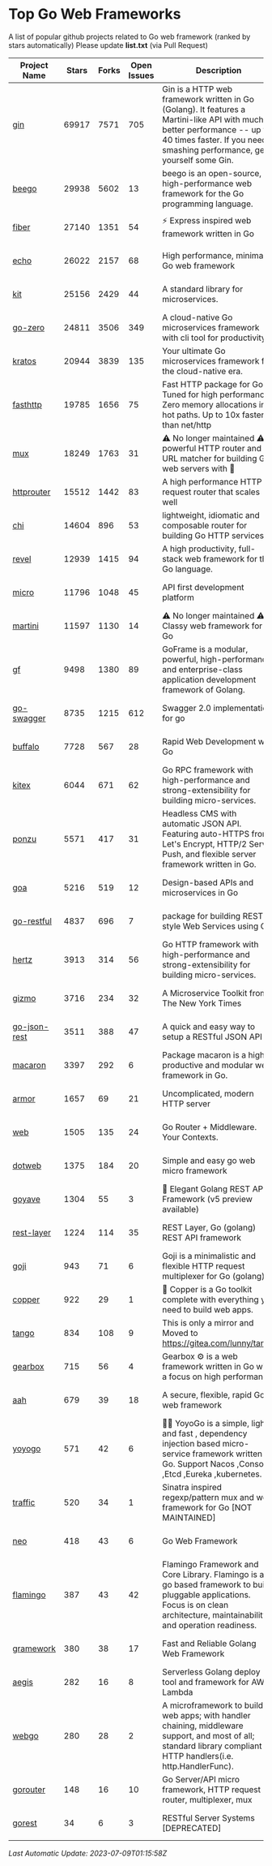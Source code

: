# Top Go Web Frameworks
A list of popular github projects related to Go web framework (ranked by stars automatically)
Please update **list.txt** (via Pull Request)

| Project Name | Stars | Forks | Open Issues | Description | Last Commit |
| ------------ | ----- | ----- | ----------- | ----------- | ----------- |
| [gin](https://github.com/gin-gonic/gin) | 69917 | 7571 | 705 | Gin is a HTTP web framework written in Go (Golang). It features a Martini-like API with much better performance -- up to 40 times faster. If you need smashing performance, get yourself some Gin. | 2023-06-05 01:52:39 |
| [beego](https://github.com/beego/beego) | 29938 | 5602 | 13 | beego is an open-source, high-performance web framework for the Go programming language. | 2023-07-06 11:53:07 |
| [fiber](https://github.com/gofiber/fiber) | 27140 | 1351 | 54 | ⚡️ Express inspired web framework written in Go | 2023-07-08 20:02:08 |
| [echo](https://github.com/labstack/echo) | 26022 | 2157 | 68 | High performance, minimalist Go web framework | 2023-05-31 05:53:33 |
| [kit](https://github.com/go-kit/kit) | 25156 | 2429 | 44 | A standard library for microservices. | 2023-05-29 21:23:33 |
| [go-zero](https://github.com/zeromicro/go-zero) | 24811 | 3506 | 349 | A cloud-native Go microservices framework with cli tool for productivity. | 2023-07-08 08:21:50 |
| [kratos](https://github.com/go-kratos/kratos) | 20944 | 3839 | 135 | Your ultimate Go microservices framework for the cloud-native era. | 2023-07-06 11:59:02 |
| [fasthttp](https://github.com/valyala/fasthttp) | 19785 | 1656 | 75 | Fast HTTP package for Go. Tuned for high performance. Zero memory allocations in hot paths. Up to 10x faster than net/http | 2023-07-08 10:40:36 |
| [mux](https://github.com/gorilla/mux) | 18249 | 1763 | 31 | ⚠️ No longer maintained ⚠️  A powerful HTTP router and URL matcher for building Go web servers with 🦍 | 2022-12-09 15:56:57 |
| [httprouter](https://github.com/julienschmidt/httprouter) | 15512 | 1442 | 83 | A high performance HTTP request router that scales well | 2022-06-03 15:51:59 |
| [chi](https://github.com/go-chi/chi) | 14604 | 896 | 53 | lightweight, idiomatic and composable router for building Go HTTP services | 2023-05-02 10:37:05 |
| [revel](https://github.com/revel/revel) | 12939 | 1415 | 94 | A high productivity, full-stack web framework for the Go language. | 2022-04-12 20:53:30 |
| [micro](https://github.com/micro/micro) | 11796 | 1048 | 45 | API first development platform | 2023-07-06 08:59:50 |
| [martini](https://github.com/go-martini/martini) | 11597 | 1130 | 14 | ⚠️ No longer maintained ⚠️  Classy web framework for Go | 2017-01-21 21:58:54 |
| [gf](https://github.com/gogf/gf) | 9498 | 1380 | 89 | GoFrame is a modular, powerful, high-performance and enterprise-class application development framework of Golang.  | 2023-07-06 13:29:33 |
| [go-swagger](https://github.com/go-swagger/go-swagger) | 8735 | 1215 | 612 | Swagger 2.0 implementation for go | 2023-07-01 05:17:38 |
| [buffalo](https://github.com/gobuffalo/buffalo) | 7728 | 567 | 28 | Rapid Web Development w/ Go | 2023-01-26 15:34:17 |
| [kitex](https://github.com/cloudwego/kitex) | 6044 | 671 | 62 | Go RPC framework with high-performance and strong-extensibility for building micro-services. | 2023-07-06 15:15:41 |
| [ponzu](https://github.com/ponzu-cms/ponzu) | 5571 | 417 | 31 | Headless CMS with automatic JSON API. Featuring auto-HTTPS from Let's Encrypt, HTTP/2 Server Push, and flexible server framework written in Go. | 2020-01-02 00:14:32 |
| [goa](https://github.com/goadesign/goa) | 5216 | 519 | 12 | Design-based APIs and microservices in Go | 2023-07-04 19:37:48 |
| [go-restful](https://github.com/emicklei/go-restful) | 4837 | 696 | 7 | package for building REST-style Web Services using Go | 2023-06-17 18:52:18 |
| [hertz](https://github.com/cloudwego/hertz) | 3913 | 314 | 56 | Go HTTP framework with high-performance and strong-extensibility for building micro-services. | 2023-07-06 07:48:05 |
| [gizmo](https://github.com/nytimes/gizmo) | 3716 | 234 | 32 | A Microservice Toolkit from The New York Times | 2021-04-30 15:27:05 |
| [go-json-rest](https://github.com/ant0ine/go-json-rest) | 3511 | 388 | 47 | A quick and easy way to setup a RESTful JSON API | 2017-09-13 04:12:08 |
| [macaron](https://github.com/go-macaron/macaron) | 3397 | 292 | 6 | Package macaron is a high productive and modular web framework in Go. | 2023-07-07 02:21:52 |
| [armor](https://github.com/labstack/armor) | 1657 | 69 | 21 | Uncomplicated, modern HTTP server | 2019-08-03 18:10:09 |
| [web](https://github.com/gocraft/web) | 1505 | 135 | 24 | Go Router + Middleware. Your Contexts. | 2019-02-07 15:06:52 |
| [dotweb](https://github.com/devfeel/dotweb) | 1375 | 184 | 20 | Simple and easy go web micro framework | 2023-04-15 08:06:03 |
| [goyave](https://github.com/go-goyave/goyave) | 1304 | 55 | 3 | 🍐 Elegant Golang REST API Framework (v5 preview available) | 2023-06-09 14:22:05 |
| [rest-layer](https://github.com/rs/rest-layer) | 1224 | 114 | 35 | REST Layer, Go (golang) REST API framework | 2021-09-30 23:58:01 |
| [goji](https://github.com/goji/goji) | 943 | 71 | 6 | Goji is a minimalistic and flexible HTTP request multiplexer for Go (golang) | 2019-01-26 23:58:29 |
| [copper](https://github.com/gocopper/copper) | 922 | 29 | 1 | 🚀‏‏‎    ‎‏‏‎‏‏‎‎‎‎‎‎Copper is a Go toolkit complete with everything you need to build web apps. | 2023-07-05 04:22:15 |
| [tango](https://github.com/lunny/tango) | 834 | 108 | 9 | This is only a mirror and Moved to https://gitea.com/lunny/tango | 2019-05-17 03:31:10 |
| [gearbox](https://github.com/gogearbox/gearbox) | 715 | 56 | 4 | Gearbox :gear: is a web framework written in Go with a focus on high performance | 2022-09-21 00:20:37 |
| [aah](https://github.com/go-aah/aah) | 679 | 39 | 18 | A secure, flexible, rapid Go web framework | 2020-09-02 02:31:20 |
| [yoyogo](https://github.com/yoyofx/yoyogo) | 571 | 42 | 6 | 🦄🌈 YoyoGo is a simple, light and fast , dependency injection based micro-service framework written in Go. Support Nacos ,Consoul ,Etcd ,Eureka ,kubernetes. | 2023-05-06 03:13:09 |
| [traffic](https://github.com/gravityblast/traffic) | 520 | 34 | 1 | Sinatra inspired regexp/pattern mux and web framework for Go [NOT MAINTAINED] | 2015-11-26 21:31:07 |
| [neo](https://github.com/ivpusic/neo) | 418 | 43 | 6 | Go Web Framework | 2017-08-14 23:54:31 |
| [flamingo](https://github.com/i-love-flamingo/flamingo) | 387 | 43 | 42 | Flamingo Framework and Core Library. Flamingo is a go based framework to build pluggable applications. Focus is on clean architecture, maintainability and operation readiness. | 2023-06-15 13:01:29 |
| [gramework](https://github.com/gramework/gramework) | 380 | 38 | 17 | Fast and Reliable Golang Web Framework | 2023-01-24 23:49:42 |
| [aegis](https://github.com/tmaiaroto/aegis) | 282 | 16 | 8 | Serverless Golang deploy tool and framework for AWS Lambda | 2019-07-28 17:59:41 |
| [webgo](https://github.com/bnkamalesh/webgo) | 280 | 28 | 2 | A microframework to build web apps; with handler chaining, middleware support, and most of all; standard library compliant HTTP handlers(i.e. http.HandlerFunc). | 2023-03-08 16:03:21 |
| [gorouter](https://github.com/vardius/gorouter) | 148 | 16 | 10 | Go Server/API micro framework, HTTP request router, multiplexer, mux | 2022-10-28 23:16:55 |
| [gorest](https://github.com/tideland/gorest) | 34 | 6 | 3 | RESTful Server Systems [DEPRECATED] | 2017-11-10 13:00:37 |

*Last Automatic Update: 2023-07-09T01:15:58Z*